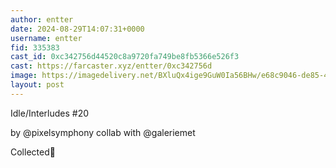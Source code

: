 ```yaml
---
author: entter
date: 2024-08-29T14:07:31+0000
username: entter
fid: 335383
cast_id: 0xc342756d44520c8a9720fa749be8fb5366e526f3
cast: https://farcaster.xyz/entter/0xc342756d
image: https://imagedelivery.net/BXluQx4ige9GuW0Ia56BHw/e68c9046-de85-4793-e5fb-3d3083ddca00/original
layout: post
---
```


Idle/Interludes #20

by @pixelsymphony collab with @galeriemet

Collected🖤

<img src='https://imagedelivery.net/BXluQx4ige9GuW0Ia56BHw/e68c9046-de85-4793-e5fb-3d3083ddca00/original' alt='' referrerpolicy='no-referrer'/>
